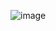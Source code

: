 ![image](https://github.com/Ji-Hun-Jeong/DX_Space/assets/147147285/df3f9890-237c-4689-aaf9-c0da9a57f9db)
